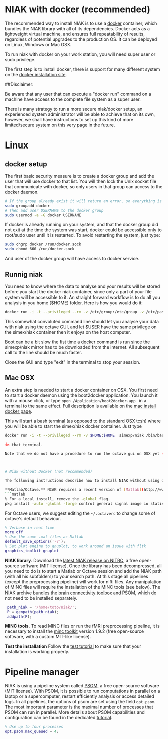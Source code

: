 # NIAK with docker (recommended)

The recommended way to install NIAK is to use a [docker](https://www.docker.com/) container, which bundles the NIAK library with all of its dependencies. Docker acts as a lightweight virtual machine, and ensures full repeatability of results, regardless of potential upgrades to the production OS. It can be deployed on Linux, Windows or Mac OSX.

To run niak with docker on your work station, you will need super user or sudo privilege.

The first step is to install docker, there is support for many different system on the [docker installation site](https://docs.docker.com/installation/).


##Disclaimer:

Be aware that any user that can execute a "docker run"  command on a machine have access to the complete file system as a super user.

 There is many strategy to run a more secure niak/docker setup, an experienced system administrator will be able to achieve that on its own, however, we shall have instructions to set up this kind of more limited/secure system on this very page in the future.

# Linux

## docker setup
The first basic security measure is to create a docker group and add the user that will use docker to that list. You will then lock the Unix socket file that communicate with docker, so only users in that group can access to the docker daemon.


```bash
# If the group already exist it will return an error, so everything is perfect
sudo groupadd docker
# Then add user USERNAME to the docker group
sudo usermod -a -G docker USERNAME
```

If docker is already running on your system, and that the docker group did not exit at the time the system was start, docker could be accessible only to root/sudo user until it is restarted. To avoid restarting the system, just type:

``` bash
sudo chgrp docker /run/docker.sock
sudo chmod 660 /run/docker.sock
```
And user of the docker group will have access to docker service.

## Runnig niak

You need to know where the data to analyse and your results will be stored before you start the docker niak container, since only a part of your file system will be accessible to it. An straight forward workflow is to do all you analysis in you home ($HOME) folder. Here is how you would do it:

```bash
docker run -i -t --privileged --rm -v /etc/group:/etc/group -v /etc/passwd:/etc/passwd -v /etc/shadow:/etc/shadow  -v /tmp/.X11-unix:/tmp/.X11-unix -e DISPLAY=unix$DISPLAY -v $HOME:$HOME --user $UID simexp/niak /bin/bash -c "cd $HOME; source /opt/minc-itk4/minc-toolkit-config.sh; octave --force-gui; /bin/bash"
```

This somewhat convoluted command line should let you analyse your data with niak using the octave GUI, and let $USER have the same privilege on the simex/niak container then it enjoys on the host computer.

Boot can be a bit slow the fist time a docker command is run since the simexp/niak mirror has to be downloaded from the internet. All subsequent call to the line should be much faster.

Close the GUI and type "exit" in the terminal to stop your session.



## Mac OSX

An extra step is needed to start a docker container on OSX. You first need to start a docker daemon using the boot2docker application. You launch it with a mouse click, or type ```open /Application/boot2docker.app ``` in a terminal to the same effect. Full description is available on the [mac install docker page](https://docs.docker.com/installation/mac/).

This will start a bash terminal (as opposed to the standard OSX tcsh) where you will be able to start the simex/niak docker container. Just type

```bash
docker run -i -t --privileged --rm -v $HOME:$HOME  simexp/niak /bin/bash -c "cd $HOME; source /opt/minc-itk4/minc-toolkit-config.sh; octave; /bin/bash"```

in that terminal.

Note that we do not have a procedure to run the octave gui on OSX yet (comming soon!). Also, on OSX, you data input and output has to be under `/Users`, which is the case for `$HOME = /User/your_name`. (Have a look [here](http://stackoverflow.com/questions/26348353/mount-volume-to-docker-image-on-osx), if you really need to access data from other places)



# Niak without Docker (not recommended)

The following instructions describe how to install NIAK without using docker.

**Matlab/Octave.** NIAK requires a recent version of [Matlab](http://www.mathworks.com/) (proprietary software) or [GNU Octave](http://www.gnu.org/software/octave/index.html) (free open-source software, GNU license). In addition to Matlab/Octave, NIAK depends on the "image processing" and "statistics" toolbox. This comes by default with Matlab. In Octave, it needs to be downloaded from [Octave forge](http://octave.sourceforge.net/index.html).
```matlab
% For a local install, remove the -global flag.
pkg install -auto -global -forge control general signal image io statistics
```

For Octave users, we suggest editing the `~/.octaverc` to change some of octave's default behaviour.
```matlab
% Verbose in real time
more off
% Use the same .mat files as Matlab
default_save_options('-7');
% Set plot engine to gnuplot, to work around an issue with fltk
graphics_toolkit gnuplot
```

**NIAK library**. Download the [latest NIAK release on NITRC](http://www.nitrc.org/frs/download.php/7470/niak-boss-0.13.0.zip), a free open-source software (MIT license). Once the library has been decompressed, all you need to do is to start a Matlab or Octave session and add the NIAK path (with all his subfolders) to your search path. At this stage all pipelines (except the preprocessing pipeline) will work for nifti files. Any manipulation of MINC files will require the installation of the MINC tools (see below). The NIAK archive bundles the [brain connectivity toolbox](https://sites.google.com/site/bctnet/) and [PSOM](http://psom.simexp-lab.org/), which do not need to be installed separately.
```matlab
 path_niak = '/home/toto/niak/';
 P = genpath(path_niak);
 addpath(P);
```

**MINC tools.** To read MINC files or run the fMRI preprocessing pipeline, it is necessary to install the [minc toolkit](http://www.bic.mni.mcgill.ca/ServicesSoftware/ServicesSoftwareMincToolKit) version 1.9.2 (free open-source software, with a custom MIT-like license).

**Test the installation** Follow the [test tutorial](http://niak.simexp-lab.org/niak_tutorial_test.html) to make sure that your installation is working properly.

# Pipeline manager

NIAK is using a pipeline system called [PSOM](http://psom.simexp-lab.org), a free open-source software (MIT license). With PSOM, it is possible to run computations in parallel on a laptop or a supercomputer, restart efficiently analysis or access detailed logs. In all pipelines, the options of psom are set using the field `opt.psom`. The most important parameter is the maximal number of processes that PSOM can run in parallel. More details about PSOM capabilities and configuration can be found in the dedicated [tutorial](http://psom.simexp-lab.org/psom_configuration.html).
```matlab
% Use up to four processes
opt.psom.max_queued = 4;
```
